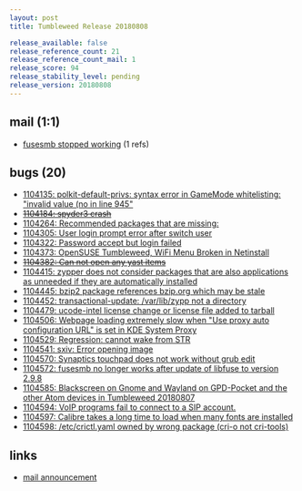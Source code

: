 ```yaml
---
layout: post
title: Tumbleweed Release 20180808

release_available: false
release_reference_count: 21
release_reference_count_mail: 1
release_score: 94
release_stability_level: pending
release_version: 20180808
---
```


## mail (1:1)

- [fusesmb stopped working](https://lists.opensuse.org/opensuse-factory/2018-08/msg00170.html) (1 refs)

## bugs (20)

<!--more-->

- [1104135: polkit-default-privs: syntax error in GameMode whitelisting: "invalid value (no in line 945"](https://bugzilla.opensuse.org/show_bug.cgi?id=1104135)
- ~~[1104184: spyder3 crash](https://bugzilla.opensuse.org/show_bug.cgi?id=1104184)~~
- [1104264: Recommended packages that are missing:](https://bugzilla.opensuse.org/show_bug.cgi?id=1104264)
- [1104305: User login prompt error after switch user](https://bugzilla.opensuse.org/show_bug.cgi?id=1104305)
- [1104322: Password accept but login failed](https://bugzilla.opensuse.org/show_bug.cgi?id=1104322)
- [1104373: OpenSUSE Tumbleweed, WiFi Menu Broken in Netinstall](https://bugzilla.opensuse.org/show_bug.cgi?id=1104373)
- ~~[1104382: Can not open any yast items](https://bugzilla.opensuse.org/show_bug.cgi?id=1104382)~~
- [1104415: zypper does not consider packages that are also applications as unneeded if they are automatically installed](https://bugzilla.opensuse.org/show_bug.cgi?id=1104415)
- [1104445: bzip2 package references bzip.org which may be stale](https://bugzilla.opensuse.org/show_bug.cgi?id=1104445)
- [1104452: transactional-update: /var/lib/zypp not a directory](https://bugzilla.opensuse.org/show_bug.cgi?id=1104452)
- [1104479: ucode-intel license change or license file added to tarball](https://bugzilla.opensuse.org/show_bug.cgi?id=1104479)
- [1104506: Webpage loading extremely slow when "Use proxy auto configuration URL" is set in KDE System Proxy](https://bugzilla.opensuse.org/show_bug.cgi?id=1104506)
- [1104529: Regression: cannot wake from STR](https://bugzilla.opensuse.org/show_bug.cgi?id=1104529)
- [1104541: sxiv: Error opening image](https://bugzilla.opensuse.org/show_bug.cgi?id=1104541)
- [1104570: Synaptics touchpad does not work without grub edit](https://bugzilla.opensuse.org/show_bug.cgi?id=1104570)
- [1104572: fusesmb no longer works after update of libfuse to version 2.9.8](https://bugzilla.opensuse.org/show_bug.cgi?id=1104572)
- [1104585: Blackscreen on Gnome and Wayland on GPD-Pocket and the other Atom devices in  Tumbleweed 20180807](https://bugzilla.opensuse.org/show_bug.cgi?id=1104585)
- [1104594: VoIP programs fail to connect to a SIP account.](https://bugzilla.opensuse.org/show_bug.cgi?id=1104594)
- [1104597: Calibre takes a long time to load when many fonts are installed](https://bugzilla.opensuse.org/show_bug.cgi?id=1104597)
- [1104598: /etc/crictl.yaml owned by wrong package (cri-o not cri-tools)](https://bugzilla.opensuse.org/show_bug.cgi?id=1104598)



## links

- [mail announcement](https://lists.opensuse.org/opensuse-factory/2018-08/msg00165.html)
